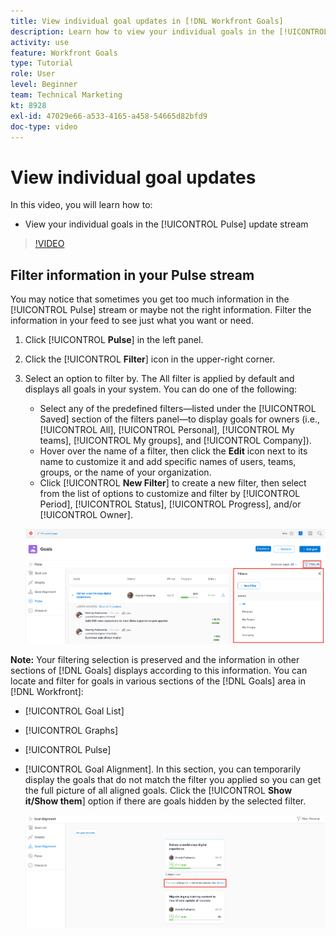 ```yaml
---
title: View individual goal updates in [!DNL Workfront Goals]
description: Learn how to view your individual goals in the [!UICONTROL Pulse] update stream in [!DNL   Goals].
activity: use
feature: Workfront Goals
type: Tutorial
role: User
level: Beginner
team: Technical Marketing
kt: 8928
exl-id: 47029e66-a533-4165-a458-54665d82bfd9
doc-type: video
---
```

# View individual goal updates

In this video, you will learn how to:

* View your individual goals in the [!UICONTROL Pulse] update stream

>[!VIDEO](https://video.tv.adobe.com/v/335200/?quality=12&learn=on)

## Filter information in your Pulse stream

You may notice that sometimes you get too much information in the [!UICONTROL Pulse] stream or maybe not the right information. Filter the information in your feed to see just what you want or need.

1. Click [!UICONTROL **Pulse**] in the left panel.
1. Click the [!UICONTROL **Filter**] icon in the upper-right corner.
1. Select an option to filter by. The All filter is applied by default and displays all goals in your system. You can do one of the following:

   * Select any of the predefined filters—listed under the [!UICONTROL Saved] section of the filters panel—to display goals for owners (i.e., [!UICONTROL All], [!UICONTROL Personal], [!UICONTROL My teams], [!UICONTROL My groups], and [!UICONTROL Company]). 
   * Hover over the name of a filter, then click the **Edit** icon next to its name to customize it and add specific names of users, teams, groups, or the name of your organization.
   * Click [!UICONTROL **New Filter**] to create a new filter, then select from the list of options to customize and filter by [!UICONTROL Period], [!UICONTROL Status], [!UICONTROL Progress], and/or [!UICONTROL Owner].

    ![An image of the [!UICONTROL Filters] panel in [!DNL Workfront Goals]](assets/18-workfront-goals-pulse-stream.png)

**Note:** Your filtering selection is preserved and the information in other sections of [!DNL Goals] displays according to this information. You can locate and filter for goals in various sections of the [!DNL Goals] area in [!DNL Workfront]:

* [!UICONTROL Goal List]
* [!UICONTROL Graphs]
* [!UICONTROL Pulse]
* [!UICONTROL Goal Alignment]. In this section, you can temporarily display the goals that do not match the filter you applied so you can get the full picture of all aligned goals. Click the [!UICONTROL **Show it/Show them**] option if there are goals hidden by the selected filter.

    ![](assets/19-workfront-goals-filter-show-it.png)
